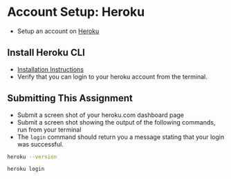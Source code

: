 # Account Setup: Heroku

- Setup an account on [Heroku](https://www.heroku.com/)

## Install Heroku CLI

- [Installation Instructions](https://devcenter.heroku.com/articles/heroku-cli)
- Verify that you can login to your heroku account from the terminal.

## Submitting This Assignment

- Submit a screen shot of your heroku.com dashboard page
- Submit a screen shot showing the output of the following commands, run from your terminal
- The `login` command should return you a message stating that your login was successful.

```bash
heroku --version

heroku login
```
